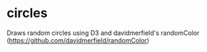 # circles
Draws random circles using D3 and davidmerfield's randomColor (https://github.com/davidmerfield/randomColor)
